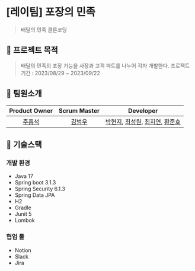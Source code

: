 # [레이팀] 포장의 민족
> 배달의 민족 클론코딩

## 📌 프로젝트 목적
> 배달의 민족의 포장 기능을 사장과 고객 파트를 나누어 각자 개발한다.
> 프로젝트 기간 : 2023/08/29 ~ 2023/09/22

## 📌 팀원소개
|                                 Product Owner                                  |              Scrum Master               |                                                                    Developer                                                                     |
|:--:|:---:|:------------------------------------------------------------------------------------------------------------------------------------------------:|
|                      [주홍석](https://github.com/Juhongseok)                      | [김범우](https://github.com/beomukim) | [박현지](https://github.com/hyeon-z), [최성원](https://github.com/choi5798), [최지연](https://github.com/ddongpuri), [황준호](https://github.com/juno-junho) |

## 📌 기술스택

### 개발 환경
 - Java 17
 - Spring boot 3.1.3
 - Spring Security 6.1.3
 - Spring Data JPA
 - H2
 - Gradle
 - Junit 5
 - Lombok

### 협업 툴
- Notion
- Slack
- Jira
